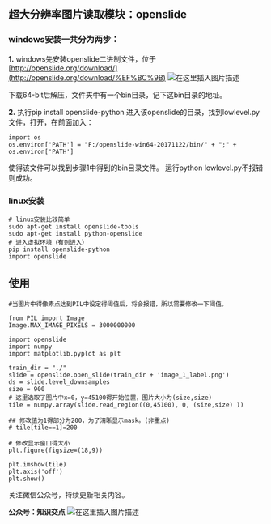 ## 超大分辨率图片读取模块：openslide

### windows安装一共分为两步：

**1.** windows先安装openslide二进制文件，位于[http://openslide.org/download/](http://openslide.org/download/%EF%BC%9B) ![在这里插入图片描述](https://img-blog.csdnimg.cn/20190620102600621.png) 

下载64-bit后解压，文件夹中有一个bin目录，记下这bin目录的地址。

**2.** 执行pip install openslide-python 进入该openslide的目录，找到lowlevel.py文件，打开，在前面加入：

```
import os
os.environ['PATH'] = "F:/openslide-win64-20171122/bin/" + ";" + os.environ['PATH']
```

使得该文件可以找到步骤1中得到的bin目录文件。 运行python lowlevel.py不报错则成功。

### linux安装

```
# linux安装比较简单
sudo apt-get install openslide-tools
sudo apt-get install python-openslide
# 进入虚拟环境（有则进入）
pip install openslide-python
import openslide
```

## 使用

```
#当图片中得像素点达到PIL中设定得阈值后，将会报错，所以需要修改一下阈值。

from PIL import Image
Image.MAX_IMAGE_PIXELS = 3000000000
```

```
import openslide
import numpy
import matplotlib.pyplot as plt

train_dir = "./"
slide = openslide.open_slide(train_dir + 'image_1_label.png')
ds = slide.level_downsamples
size = 900
# 这里选取了图片中x=0，y=45100得开始位置，图片大小为(size,size)
tile = numpy.array(slide.read_region((0,45100), 0, (size,size) ))

## 修改值为1得部分为200，为了清晰显示mask。(非重点)
# tile[tile==1]=200

# 修改显示窗口得大小
plt.figure(figsize=(18,9))

plt.imshow(tile)
plt.axis('off')
plt.show()
```

关注微信公众号，持续更新相关内容。

**公众号：知识交点** ![在这里插入图片描述](https://img-blog.csdnimg.cn/20190621124554523.png)

